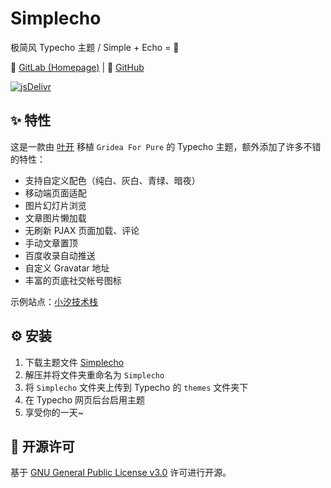 # Simplecho

极简风 Typecho 主题 / Simple + Echo = 💖

🔗 [GitLab (Homepage)](https://gitlab.soraharu.com/XiaoXi/Simplecho) | 🔗 [GitHub](https://github.com/yanranxiaoxi/Simplecho)

[![jsDelivr](https://data.jsdelivr.com/v1/package/gh/yanranxiaoxi/Simplecho/badge?style=rounded)](https://www.jsdelivr.com/package/gh/yanranxiaoxi/Simplecho)

## ✨ 特性

这是一款由 [叶开](https://github.com/xiamuguizhi/typecho-for-Pure) 移植 `Gridea For Pure` 的 Typecho 主题，额外添加了许多不错的特性：

- 支持自定义配色（纯白、灰白、青绿、暗夜）
- 移动端页面适配
- 图片幻灯片浏览
- 文章图片懒加载
- 无刷新 PJAX 页面加载、评论
- 手动文章置顶
- 百度收录自动推送
- 自定义 Gravatar 地址
- 丰富的页底社交帐号图标

示例站点：[小汐技术栈](https://tech.soraharu.com/)

## ⚙️ 安装

1. 下载主题文件 [Simplecho](https://gitlab.soraharu.com/XiaoXi/Simplecho/-/archive/master/Simplecho-master.zip)
2. 解压并将文件夹重命名为 `Simplecho`
3. 将 `Simplecho` 文件夹上传到 Typecho 的 `themes` 文件夹下
4. 在 Typecho 网页后台启用主题
5. 享受你的一天~

## 📜 开源许可

基于 [GNU General Public License v3.0](https://choosealicense.com/licenses/gpl-3.0/) 许可进行开源。
